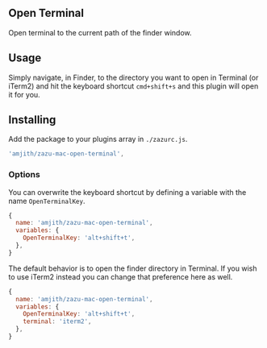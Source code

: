 ## Open Terminal

Open terminal to the current path of the finder window.

## Usage

Simply navigate, in Finder, to the directory you want to open in Terminal (or
iTerm2) and hit the keyboard shortcut `cmd+shift+s` and this plugin will open
it for you.

## Installing

Add the package to your plugins array in `./zazurc.js`.

~~~ javascript
'amjith/zazu-mac-open-terminal',
~~~

### Options

You can overwrite the keyboard shortcut by defining a variable with the name
`OpenTerminalKey`.

~~~ javascript
{
  name: 'amjith/zazu-mac-open-terminal',
  variables: {
    OpenTerminalKey: 'alt+shift+t',
  },
}
~~~

The default behavior is to open the finder directory in Terminal. If you wish to
use iTerm2 instead you can change that preference here as well.

~~~ javascript
{
  name: 'amjith/zazu-mac-open-terminal',
  variables: {
    OpenTerminalKey: 'alt+shift+t',
    terminal: 'iterm2',
  },
}
~~~

